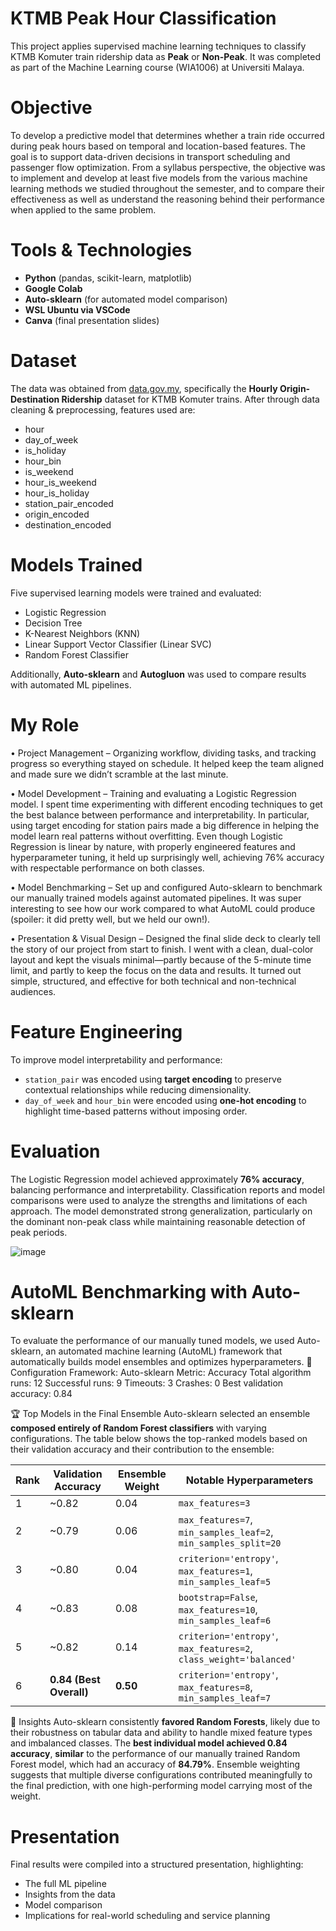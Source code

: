 # KTMB Peak Hour Classification
This project applies supervised machine learning techniques to classify KTMB Komuter train ridership data as **Peak** or **Non-Peak**. It was completed as part of the Machine Learning course (WIA1006) at Universiti Malaya. 

# Objective
To develop a predictive model that determines whether a train ride occurred during peak hours based on temporal and location-based features. The goal is to support data-driven decisions in transport scheduling and passenger flow optimization. From a syllabus perspective, the objective was to implement and develop at least five models from the various machine learning methods we studied throughout the semester, and to compare their effectiveness as well as understand the reasoning behind their performance when applied to the same problem.

# Tools & Technologies
- **Python** (pandas, scikit-learn, matplotlib)
- **Google Colab**
- **Auto-sklearn** (for automated model comparison)
- **WSL Ubuntu via VSCode**
- **Canva** (final presentation slides)

# Dataset
The data was obtained from [data.gov.my](https://data.gov.my), specifically the **Hourly Origin-Destination Ridership** dataset for KTMB Komuter trains. After through data cleaning & preprocessing, features used are:
- hour
- day_of_week
- is_holiday
- hour_bin
- is_weekend
- hour_is_weekend
- hour_is_holiday
- station_pair_encoded
- origin_encoded
- destination_encoded

# Models Trained
Five supervised learning models were trained and evaluated:
- Logistic Regression
- Decision Tree
- K-Nearest Neighbors (KNN)
- Linear Support Vector Classifier (Linear SVC)
- Random Forest Classifier

Additionally, **Auto-sklearn** and **Autogluon** was used to compare results with automated ML pipelines.

# My Role
• Project Management – Organizing workflow, dividing tasks, and tracking progress so everything stayed on schedule. It helped keep the team aligned and made sure we didn’t scramble at the last minute.

• Model Development – Training and evaluating a Logistic Regression model. I spent time experimenting with different encoding techniques to get the best balance between performance and interpretability. In particular, using target encoding for station pairs made a big difference in helping the model learn real patterns without overfitting. Even though Logistic Regression is linear by nature, with properly engineered features and hyperparameter tuning, it held up surprisingly well, achieving 76% accuracy with respectable performance on both classes.

• Model Benchmarking – Set up and configured Auto-sklearn to benchmark our manually trained models against automated pipelines. It was super interesting to see how our work compared to what AutoML could produce (spoiler: it did pretty well, but we held our own!).

• Presentation & Visual Design – Designed the final slide deck to clearly tell the story of our project from start to finish. I went with a clean, dual-color layout and kept the visuals minimal—partly because of the 5-minute time limit, and partly to keep the focus on the data and results. It turned out simple, structured, and effective for both technical and non-technical audiences.

# Feature Engineering
To improve model interpretability and performance:
- `station_pair` was encoded using **target encoding** to preserve contextual relationships while reducing dimensionality.
- `day_of_week` and `hour_bin` were encoded using **one-hot encoding** to highlight time-based patterns without imposing order.

# Evaluation
The Logistic Regression model achieved approximately **76% accuracy**, balancing performance and interpretability. Classification reports and model comparisons were used to analyze the strengths and limitations of each approach. The model demonstrated strong generalization, particularly on the dominant non-peak class while maintaining reasonable detection of peak periods.


![image](https://github.com/user-attachments/assets/632c5e05-dd65-4fdb-b4c7-d1793a896b66)

# AutoML Benchmarking with Auto-sklearn
To evaluate the performance of our manually tuned models, we used Auto-sklearn, an automated machine learning (AutoML) framework that automatically builds model ensembles and optimizes hyperparameters.
🔧 Configuration
Framework: Auto-sklearn
Metric: Accuracy
Total algorithm runs: 12
Successful runs: 9
Timeouts: 3
Crashes: 0
Best validation accuracy: 0.84

🏆 Top Models in the Final Ensemble
Auto-sklearn selected an ensemble **composed entirely of Random Forest classifiers** with varying configurations. The table below shows the top-ranked models based on their validation accuracy and their contribution to the ensemble:

| Rank | Validation Accuracy      | Ensemble Weight | Notable Hyperparameters                                               |
|------|--------------------------|------------------|------------------------------------------------------------------------|
| 1    | ~0.82                   | 0.04             | `max_features=3`                                                      |
| 2    | ~0.79                   | 0.06             | `max_features=7`, `min_samples_leaf=2`, `min_samples_split=20`        |
| 3    | ~0.80                   | 0.04             | `criterion='entropy'`, `max_features=1`, `min_samples_leaf=5`         |
| 4    | ~0.83                   | 0.08             | `bootstrap=False`, `max_features=10`, `min_samples_leaf=6`            |
| 5    | ~0.82                   | 0.14             | `criterion='entropy'`, `max_features=2`, `class_weight='balanced'`    |
| 6    | **0.84 (Best Overall)** | **0.50**         | `criterion='entropy'`, `max_features=8`, `min_samples_leaf=7`         |


📌 Insights
Auto-sklearn consistently **favored Random Forests**, likely due to their robustness on tabular data and ability to handle mixed feature types and imbalanced classes.
The **best individual model achieved 0.84 accuracy**, **similar** to the performance of our manually trained Random Forest model, which had an accuracy of **84.79%**.
Ensemble weighting suggests that multiple diverse configurations contributed meaningfully to the final prediction, with one high-performing model carrying most of the weight.

# Presentation
Final results were compiled into a structured presentation, highlighting:
- The full ML pipeline
- Insights from the data
- Model comparison
- Implications for real-world scheduling and service planning
